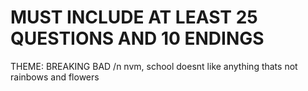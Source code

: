 # MUST INCLUDE AT LEAST 25 QUESTIONS AND 10 ENDINGS

THEME: BREAKING BAD /n
nvm, school doesnt like anything thats not rainbows and flowers
